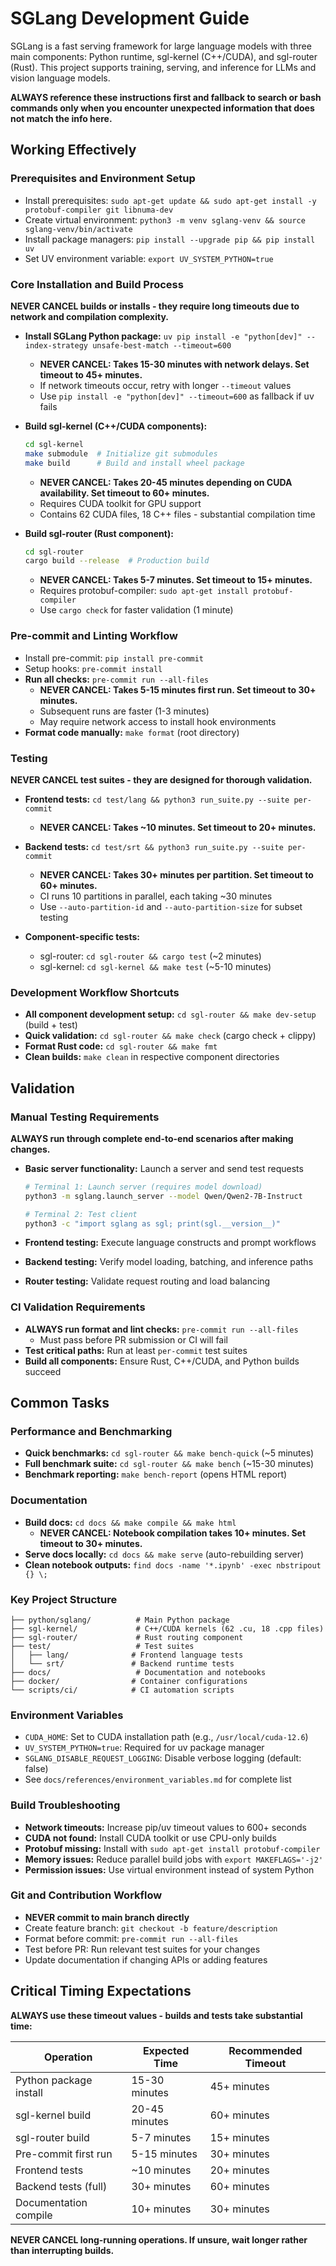 # SGLang Development Guide

SGLang is a fast serving framework for large language models with three main components: Python runtime, sgl-kernel (C++/CUDA), and sgl-router (Rust). This project supports training, serving, and inference for LLMs and vision language models.

**ALWAYS reference these instructions first and fallback to search or bash commands only when you encounter unexpected information that does not match the info here.**

## Working Effectively

### Prerequisites and Environment Setup
- Install prerequisites: `sudo apt-get update && sudo apt-get install -y protobuf-compiler git libnuma-dev`
- Create virtual environment: `python3 -m venv sglang-venv && source sglang-venv/bin/activate`
- Install package managers: `pip install --upgrade pip && pip install uv`
- Set UV environment variable: `export UV_SYSTEM_PYTHON=true`

### Core Installation and Build Process
**NEVER CANCEL builds or installs - they require long timeouts due to network and compilation complexity.**

- **Install SGLang Python package:** `uv pip install -e "python[dev]" --index-strategy unsafe-best-match --timeout=600` 
  - **NEVER CANCEL: Takes 15-30 minutes with network delays. Set timeout to 45+ minutes.**
  - If network timeouts occur, retry with longer `--timeout` values
  - Use `pip install -e "python[dev]" --timeout=600` as fallback if uv fails

- **Build sgl-kernel (C++/CUDA components):** 
  ```bash
  cd sgl-kernel
  make submodule  # Initialize git submodules
  make build      # Build and install wheel package
  ```
  - **NEVER CANCEL: Takes 20-45 minutes depending on CUDA availability. Set timeout to 60+ minutes.**
  - Requires CUDA toolkit for GPU support
  - Contains 62 CUDA files, 18 C++ files - substantial compilation time

- **Build sgl-router (Rust component):**
  ```bash
  cd sgl-router
  cargo build --release  # Production build
  ```
  - **NEVER CANCEL: Takes 5-7 minutes. Set timeout to 15+ minutes.**
  - Requires protobuf-compiler: `sudo apt-get install protobuf-compiler`
  - Use `cargo check` for faster validation (1 minute)

### Pre-commit and Linting Workflow
- Install pre-commit: `pip install pre-commit`
- Setup hooks: `pre-commit install`
- **Run all checks:** `pre-commit run --all-files`
  - **NEVER CANCEL: Takes 5-15 minutes first run. Set timeout to 30+ minutes.**
  - Subsequent runs are faster (1-3 minutes)
  - May require network access to install hook environments
- **Format code manually:** `make format` (root directory)

### Testing
**NEVER CANCEL test suites - they are designed for thorough validation.**

- **Frontend tests:** `cd test/lang && python3 run_suite.py --suite per-commit`
  - **NEVER CANCEL: Takes ~10 minutes. Set timeout to 20+ minutes.**

- **Backend tests:** `cd test/srt && python3 run_suite.py --suite per-commit`
  - **NEVER CANCEL: Takes 30+ minutes per partition. Set timeout to 60+ minutes.**
  - CI runs 10 partitions in parallel, each taking ~30 minutes
  - Use `--auto-partition-id` and `--auto-partition-size` for subset testing

- **Component-specific tests:**
  - sgl-router: `cd sgl-router && cargo test` (~2 minutes)
  - sgl-kernel: `cd sgl-kernel && make test` (~5-10 minutes)

### Development Workflow Shortcuts
- **All component development setup:** `cd sgl-router && make dev-setup` (build + test)
- **Quick validation:** `cd sgl-router && make check` (cargo check + clippy)
- **Format Rust code:** `cd sgl-router && make fmt`
- **Clean builds:** `make clean` in respective component directories

## Validation

### Manual Testing Requirements
**ALWAYS run through complete end-to-end scenarios after making changes.**

- **Basic server functionality:** Launch a server and send test requests
  ```bash
  # Terminal 1: Launch server (requires model download)
  python3 -m sglang.launch_server --model Qwen/Qwen2-7B-Instruct
  
  # Terminal 2: Test client
  python3 -c "import sglang as sgl; print(sgl.__version__)"
  ```

- **Frontend testing:** Execute language constructs and prompt workflows
- **Backend testing:** Verify model loading, batching, and inference paths
- **Router testing:** Validate request routing and load balancing

### CI Validation Requirements
- **ALWAYS run format and lint checks:** `pre-commit run --all-files`
  - Must pass before PR submission or CI will fail
- **Test critical paths:** Run at least `per-commit` test suites
- **Build all components:** Ensure Rust, C++/CUDA, and Python builds succeed

## Common Tasks

### Performance and Benchmarking
- **Quick benchmarks:** `cd sgl-router && make bench-quick` (~5 minutes)
- **Full benchmark suite:** `cd sgl-router && make bench` (~15-30 minutes)
- **Benchmark reporting:** `make bench-report` (opens HTML report)

### Documentation
- **Build docs:** `cd docs && make compile && make html`
  - **NEVER CANCEL: Notebook compilation takes 10+ minutes. Set timeout to 30+ minutes.**
- **Serve docs locally:** `cd docs && make serve` (auto-rebuilding server)
- **Clean notebook outputs:** `find docs -name '*.ipynb' -exec nbstripout {} \;`

### Key Project Structure
```
├── python/sglang/          # Main Python package
├── sgl-kernel/             # C++/CUDA kernels (62 .cu, 18 .cpp files)
├── sgl-router/             # Rust routing component
├── test/                   # Test suites
│   ├── lang/              # Frontend language tests
│   └── srt/               # Backend runtime tests
├── docs/                   # Documentation and notebooks
├── docker/                # Container configurations
└── scripts/ci/            # CI automation scripts
```

### Environment Variables
- `CUDA_HOME`: Set to CUDA installation path (e.g., `/usr/local/cuda-12.6`)
- `UV_SYSTEM_PYTHON=true`: Required for uv package manager
- `SGLANG_DISABLE_REQUEST_LOGGING`: Disable verbose logging (default: false)
- See `docs/references/environment_variables.md` for complete list

### Build Troubleshooting
- **Network timeouts:** Increase pip/uv timeout values to 600+ seconds
- **CUDA not found:** Install CUDA toolkit or use CPU-only builds
- **Protobuf missing:** Install with `sudo apt-get install protobuf-compiler`
- **Memory issues:** Reduce parallel build jobs with `export MAKEFLAGS='-j2'`
- **Permission issues:** Use virtual environment instead of system Python

### Git and Contribution Workflow
- **NEVER commit to main branch directly**
- Create feature branch: `git checkout -b feature/description`
- Format before commit: `pre-commit run --all-files`
- Test before PR: Run relevant test suites for your changes
- Update documentation if changing APIs or adding features

## Critical Timing Expectations

**ALWAYS use these timeout values - builds and tests take substantial time:**

| Operation | Expected Time | Recommended Timeout |
|-----------|---------------|-------------------|
| Python package install | 15-30 minutes | 45+ minutes |
| sgl-kernel build | 20-45 minutes | 60+ minutes |
| sgl-router build | 5-7 minutes | 15+ minutes |
| Pre-commit first run | 5-15 minutes | 30+ minutes |
| Frontend tests | ~10 minutes | 20+ minutes |
| Backend tests (full) | 30+ minutes | 60+ minutes |
| Documentation compile | 10+ minutes | 30+ minutes |

**NEVER CANCEL long-running operations. If unsure, wait longer rather than interrupting builds.**